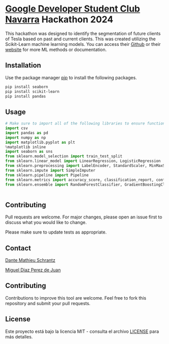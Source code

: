 # [Google Developer Student Club Navarra](https://www.linkedin.com/company/gdsc-unav/mycompany/) Hackathon 2024

This hackathon was designed to identify the segmentation of future clients of Tesla based on past and current clients. This was created utilizing the Scikit-Learn machine learning models. You can access their [Github](https://github.com/scikit-learn/scikit-learn) or their [website](https://scikit-learn.org/stable/#) for more ML methods or documentation. 

## Installation

Use the package manager [pip](https://pip.pypa.io/en/stable/) to install the following packages.

```bash
pip install seaborn 
pip install scikit-learn 
pip install pandas

```

## Usage

```python
# Make sure to import all of the following libraries to ensure functionality
import csv
import pandas as pd
import numpy as np
import matplotlib.pyplot as plt
%matplotlib inline
import seaborn as sns
from sklearn.model_selection import train_test_split
from sklearn.linear_model import LinearRegression, LogisticRegression
from sklearn.preprocessing import LabelEncoder, StandardScaler, MinMaxScaler
from sklearn.impute import SimpleImputer
from sklearn.pipeline import Pipeline
from sklearn.metrics import accuracy_score, classification_report, confusion_matrix
from sklearn.ensemble import RandomForestClassifier, GradientBoostingClassifier
  
```

## Contributing

Pull requests are welcome. For major changes, please open an issue first
to discuss what you would like to change.

Please make sure to update tests as appropriate.

## Contact

[Dante Mathieu Schrantz](https://www.linkedin.com/in/dante-m-schrantz/)

[Miguel Diaz Perez de Juan](https://www.linkedin.com/in/migueldiazperezdejuan/)

## Contributing

Contributions to improve this tool are welcome. Feel free to fork this repository and submit your pull requests.

## License


Este proyecto está bajo la licencia MIT - consulta el archivo [LICENSE](LICENSE) para más detalles.
